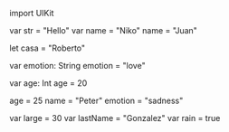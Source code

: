 import UIKit

var str = "Hello"
var name = "Niko"
name = "Juan"

let casa = "Roberto"

var emotion: String
emotion = "love"

var age: Int
age = 20

age = 25
name = "Peter"
emotion = "sadness"


var large = 30
var lastName = "Gonzalez"
var rain = true
